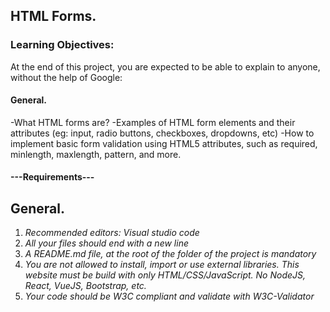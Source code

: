 ## HTML Forms.

### Learning Objectives:
At the end of this project, you are expected to be able to explain to anyone, without the help of Google:

#### General.
-What HTML forms are?
-Examples of HTML form elements and their attributes (eg: input, radio buttons, checkboxes, dropdowns, etc)
-How to implement basic form validation using HTML5 attributes, such as required, minlength, maxlength, pattern, and more.

#### ---Requirements---

## General.
1. *Recommended editors: Visual studio code*
2. *All your files should end with a new line*
3. *A README.md file, at the root of the folder of the project is mandatory*
4. *You are not allowed to install, import or use external libraries. This website must be build with only HTML/CSS/JavaScript. No NodeJS, React, VueJS, Bootstrap, etc.*
5. *Your code should be W3C compliant and validate with W3C-Validator*
